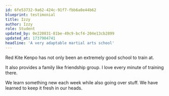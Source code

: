 ```yaml
---
id: 6fe53732-9a62-424c-91f7-fbb6a0e44b62
blueprint: testimonial
title: Izzy
author: Izzy
role: Student
updated_by: 0e220831-81be-49c9-bcf4-204e13cb2899
updated_at: 1737904741
headline: 'A very adaptable martial arts school'
---
```

Red Kite Kenpo has not only been an extremely good school to train at.

It also provides a family like friendship group. I love every minute of training there.

We learn something new each week while also going over stuff. We have learned to keep it fresh in our heads.